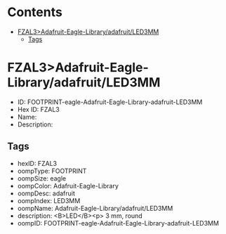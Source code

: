 



Contents
========

* [FZAL3>Adafruit-Eagle-Library/adafruit/LED3MM](#fzal3adafruit-eagle-libraryadafruitled3mm)
	* [Tags](#tags)

# FZAL3>Adafruit-Eagle-Library/adafruit/LED3MM

- ID: FOOTPRINT-eagle-Adafruit-Eagle-Library-adafruit-LED3MM
- Hex ID: FZAL3
- Name: 
- Description: 

## Tags

- hexID: FZAL3
- oompType: FOOTPRINT
- oompSize: eagle
- oompColor: Adafruit-Eagle-Library
- oompDesc: adafruit
- oompIndex: LED3MM
- oompName: Adafruit-Eagle-Library/adafruit/LED3MM
- description: &lt;B&gt;LED&lt;/B&gt;&lt;p&gt;
3 mm, round
- oompID: FOOTPRINT-eagle-Adafruit-Eagle-Library-adafruit-LED3MM
